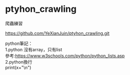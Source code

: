 # ptyhon_crawling
爬蟲練習

https://github.com/YeXianJuin/ptyhon_crawling.git

python筆記：\
1.python 沒有array，只有list\
  參考:https://www.w3schools.com/python/python_lists.asp \
2.python換行\
  print(x+"\n")
